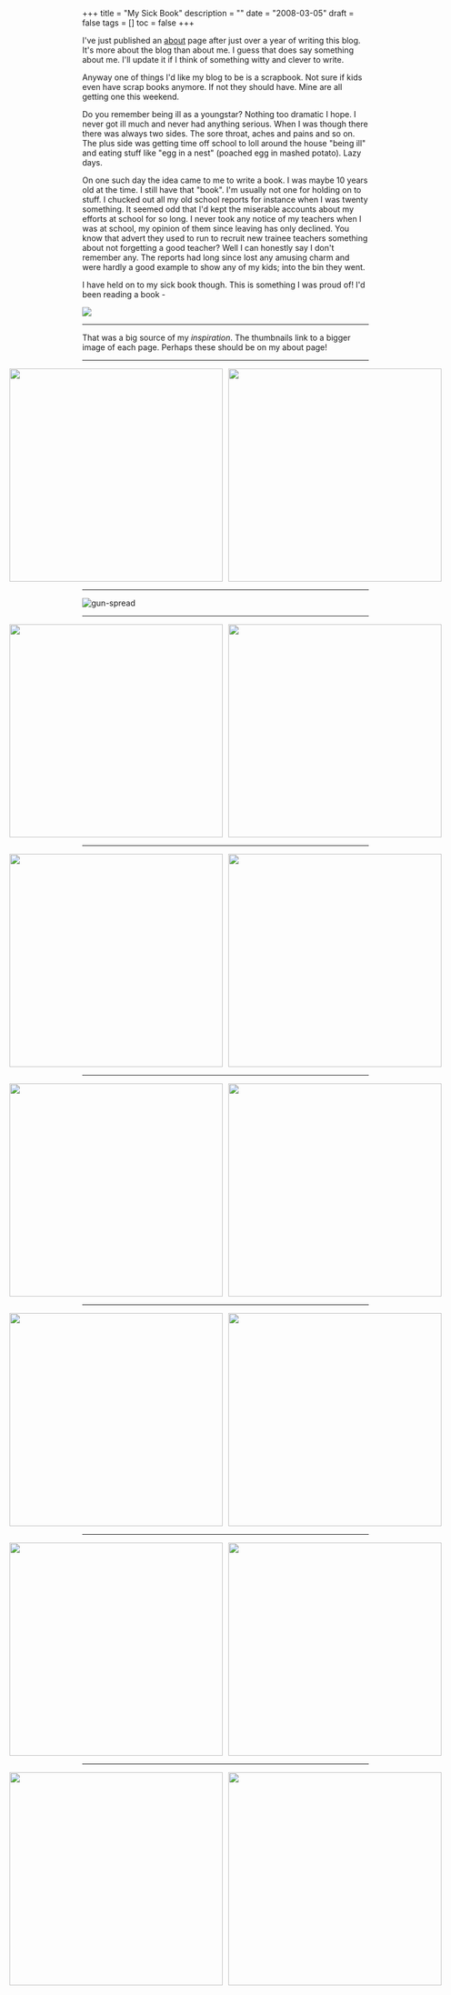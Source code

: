 +++
title = "My Sick Book"
description = ""
date = "2008-03-05"
draft = false
tags = []
toc = false
+++

I've just published an [about](http://monaxle.com/about/ "About") page after just over a year of writing this blog. It's more about the blog than about me. I guess that does say something about me. I'll update it if I think of something witty and clever to write.

Anyway one of things I'd like my blog to be is a scrapbook. Not sure if kids even have scrap books anymore. If not they should have. Mine are all getting one this weekend.

Do you remember being ill as a youngstar? Nothing too dramatic I hope. I never got ill much and never had anything serious. When I was though there there was always two sides. The sore throat, aches and pains and so on. The plus side was getting time off school to loll around the house "being ill" and eating stuff like "egg in a nest" (poached egg in mashed potato). Lazy days.

On one such day the idea came to me to write a book. I was maybe 10  years old at the time. I still have that "book". I'm usually not one for holding on to stuff. I chucked out all my old school reports for instance when I was twenty something. It seemed odd that I'd kept the miserable accounts about my efforts at school for so long. I never took any notice of my teachers when I was at school, my opinion of them since leaving has only declined. You know that advert they used to run to recruit new trainee teachers something about not forgetting a good teacher? Well I can honestly say I don't remember any. The reports had long since lost any amusing charm and were hardly a good example to show any of my kids; into the bin they went.

I have held on to my sick book though. This is something I was proud of! I'd been reading a book - 

<img style="display:block;margin:auto" src="https://i.ibb.co/7dv3BkxZ/moregoonshowscripts.jpg">

---

That was a big source of my *inspiration*. The thumbnails link to a bigger image of each page. Perhaps these should be on my about page!

---

<div style="display: flex; justify-content: center; margin: -5px;">
    <img src="https://i.ibb.co/WvmyXJsZ/front-cover.jpg" style="width: 375px; height: auto; margin: 5px;">
    <img src="https://i.ibb.co/B2qfxWSC/inside-front-cover.jpg" style="width: 375px; height: auto; margin: 5px;">
</div>

---

<img src="https://i.ibb.co/r2g0fQTN/gun-spread.jpg" alt="gun-spread" border="0">


---

<div style="display: flex; justify-content: center; margin: -5px;">
    <img src="https://i.ibb.co/RpsXM3bJ/forward.jpg" style="width: 375px; height: auto; margin: 5px;">
    <img src="https://i.ibb.co/LXkNRZmc/page1.jpg" style="width: 375px; height: auto; margin: 5px;">
</div>

---

<div style="display: flex; justify-content: center; margin: -5px;">
    <img src="https://i.ibb.co/GfcnXKcS/page2.jpg" style="width: 375px; height: auto; margin: 5px;">
    <img src="https://i.ibb.co/fzFpcNFS/page3.jpg" style="width: 375px; height: auto; margin: 5px;">
</div>

---

<div style="display: flex; justify-content: center; margin: -5px;">
    <img src="https://i.ibb.co/4gPryTVJ/page4.jpg" style="width: 375px; height: auto; margin: 5px;">
    <img src="https://i.ibb.co/fV1sTznm/page5.jpg" style="width: 375px; height: auto; margin: 5px;">
</div>

---

<div style="display: flex; justify-content: center; margin: -5px;">
    <img src="https://i.ibb.co/sJ6B2zPK/page6.jpg" style="width: 375px; height: auto; margin: 5px;">
    <img src="https://i.ibb.co/yHm8v1B/page7.jpg" style="width: 375px; height: auto; margin: 5px;">
</div>

---

<div style="display: flex; justify-content: center; margin: -5px;">
    <img src="https://i.ibb.co/zhwgc0My/a-short-play.jpg" style="width: 375px; height: auto; margin: 5px;">
    <img src="https://i.ibb.co/BHNVYTgM/last-page.jpg" style="width: 375px; height: auto; margin: 5px;">
</div>

---

<div style="display: flex; justify-content: center; margin: -5px;">
    <img src="https://i.ibb.co/bYmzBK4/inside-back-cover.jpg" style="width: 375px; height: auto; margin: 5px;">
    <img src="https://i.ibb.co/FbbG0PL9/back-cover.jpg" style="width: 375px; height: auto; margin: 5px;">
</div>